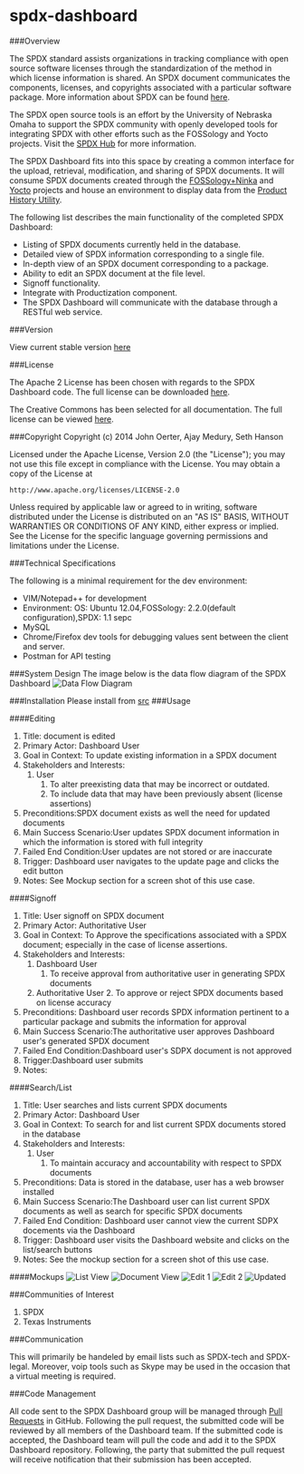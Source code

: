 spdx-dashboard
==============

###Overview

The SPDX standard assists organizations in tracking compliance with open source software licenses through the standardization of the method in which license information is shared. An SPDX document communicates the components, licenses, and copyrights associated with a particular software package. More information about SPDX can be found [here](http://spdx.org/about-spdx/what-is-spdx).

The SPDX open source tools is an effort by the University of Nebraska Omaha to support the SPDX community with openly developed tools for integrating SPDX with other efforts such as the FOSSology and Yocto projects. Visit the [SPDX Hub](http://spdxhub.ist.unomaha.edu/) for more information.

The SPDX Dashboard fits into this space by creating a common interface for the upload, retrieval, modification, and sharing of SPDX documents. It will consume SPDX documents created through the [FOSSology+Ninka](https://github.com/ryanv09/ninkology) and [Yocto](https://github.com/chaughawout/Poky/) projects and house an environment to display data from the [Product History Utility](https://github.com/zwmcfarland/ProductHistoryUtility).

The following list describes the main functionality of the completed SPDX Dashboard:
* Listing of SPDX documents currently held in the database.
* Detailed view of  SPDX information corresponding to a single file.
* In-depth view of an SPDX document corresponding to a package.
* Ability to edit an SPDX document at the file level.
* Signoff functionality.
* Integrate with Productization component.
* The SPDX Dashboard will communicate with the database through a RESTful web service.

###Version

View current stable version [here](http://spdxdev.ist.unomaha.edu/spdx-dashboard/ "SPDX Dashboard")

###License

The Apache 2 License has been chosen with regards to the SPDX Dashboard code. The full license can be downloaded [here](http://joerter.github.io/spdx-dashboard/LICENSE).

The Creative Commons has been selected for all documentation. The full license can be viewed [here](http://creativecommons.org/licenses/by/4.0/legalcode).

###Copyright
Copyright (c) 2014 John Oerter, Ajay Medury, Seth Hanson

Licensed under the Apache License, Version 2.0 (the "License");
you may not use this file except in compliance with the License.
You may obtain a copy of the License at


    http://www.apache.org/licenses/LICENSE-2.0


Unless required by applicable law or agreed to in writing, software
distributed under the License is distributed on an "AS IS" BASIS,
WITHOUT WARRANTIES OR CONDITIONS OF ANY KIND, either express or implied.
See the License for the specific language governing permissions and
limitations under the License.

###Technical Specifications

The following is a minimal requirement for the dev environment:
* VIM/Notepad++ for development
* Environment: OS: Ubuntu 12.04,FOSSology: 2.2.0(default configuration),SPDX: 1.1 sepc
* MySQL
* Chrome/Firefox dev tools for debugging values sent between the client and server.
* Postman for API testing
 
###System Design
The image below is the data flow diagram of the SPDX Dashboard 
![Data Flow Diagram](https://github.com/joerter/spdx-dashboard/tree/master/img/dfd.jpg)

###Installation
Please install from [src](https://github.com/joerter/spdx-dashboard/tree/master/src/)
###Usage

####Editing
 1. Title: document is edited
 2. Primary Actor: Dashboard User
 3. Goal in Context: To update existing information in a SPDX document
 4. Stakeholders and Interests:
	1. User
		1. To alter preexisting data that may be incorrect or outdated.
		2. To include data that may have been previously absent (license assertions)
 5. Preconditions:SPDX document exists as well the need for updated documents
 6. Main Success Scenario:User updates SPDX document information in which the information is stored with full integrity
 7. Failed End Condition:User updates are not stored or are inaccurate 
 8. Trigger: Dashboard user navigates to the update page and clicks the edit button
 9. Notes: See Mockup section for a screen shot of this use case.
 

	
####Signoff
1. Title: User signoff on SPDX document
2. Primary Actor: Authoritative User
3. Goal in Context: To Approve the specifications associated with a SPDX document; especially in the case of license assertions.
4. Stakeholders and Interests:
	1. Dashboard User
		1. To receive approval from authoritative user in generating SPDX documents
	2. Authoritative User 
	 	2. To approve or reject SPDX documents based on license accuracy
5. Preconditions: Dashboard user records SPDX information pertinent to a particular package and submits the information for approval
6. Main Success Scenario:The authoritative user approves Dashboard user's generated SPDX document
7. Failed End Condition:Dashboard user's SDPX document is not approved
8. Trigger:Dashboard user submits 
9. Notes:

####Search/List
1. Title: User searches and lists current SPDX documents 
2. Primary Actor: Dashboard User
3. Goal in Context: To search for and list current SPDX documents stored in the database
4. Stakeholders and Interests:
	1. User
		1. To maintain accuracy and accountability with respect to SPDX documents
5. Preconditions: Data is stored in the database, user has a web browser installed
6. Main Success Scenario:The Dashboard user can list current SPDX documents as well as search for specific SPDX documents
7. Failed End Condition: Dashboard user cannot view the current SDPX docements via the Dashboard
8. Trigger: Dashboard user visits the Dashboard website and clicks on the list/search buttons
9. Notes: See the mockup section for a screen shot of this use case.

####Mockups
![List View](https://github.com/joerter/spdx-dashboard/tree/master/img/listview.png)
![Document View](https://github.com/joerter/spdx-dashboard/tree/master/img/docview.png)
![Edit 1](https://github.com/joerter/spdx-dashboard/tree/master/imgedit1.png)
![Edit 2](https://github.com/joerter/spdx-dashboard/tree/master/imgedit2.png)
![Updated](https://github.com/joerter/spdx-dashboard/tree/master/imgupdatedview.png)

###Communities of Interest

1. SPDX 
2. Texas Instruments

###Communication

This will primarily be handeled by email lists such as SPDX-tech and SPDX-legal. Moreover, voip tools such as Skype may be used in the occasion that a virtual meeting is required.

###Code Management

All code sent to the SPDX Dashboard group will be managed through [Pull Requests](https://help.github.com/articles/using-pull-requests) in GitHub.  Following the pull request, the submitted code will be reviewed by all members of the Dashboard team. If the submitted code is accepted, the Dashboard team will pull the code and add it to the SPDX Dashboard repository. Following, the party that submitted the pull request will receive notification that their submission has been accepted.
